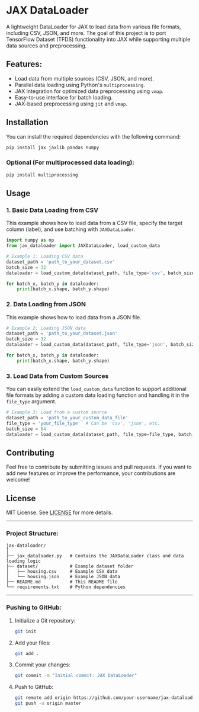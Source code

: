 # JAX DataLoader

A lightweight DataLoader for JAX to load data from various file formats, including CSV, JSON, and more. The goal of this project is to port TensorFlow Dataset (TFDS) functionality into JAX while supporting multiple data sources and preprocessing.

## Features:
- Load data from multiple sources (CSV, JSON, and more).
- Parallel data loading using Python's `multiprocessing`.
- JAX integration for optimized data preprocessing using `vmap`.
- Easy-to-use interface for batch loading.
- JAX-based preprocessing using `jit` and `vmap`.

## Installation

You can install the required dependencies with the following command:

```bash
pip install jax jaxlib pandas numpy
```

### Optional (For multiprocessed data loading):
```bash
pip install multiprocessing
```

## Usage

### 1. **Basic Data Loading from CSV**

This example shows how to load data from a CSV file, specify the target column (label), and use batching with `JAXDataLoader`.

```python
import numpy as np
from jax_dataloader import JAXDataLoader, load_custom_data

# Example 1: Loading CSV data
dataset_path = 'path_to_your_dataset.csv'
batch_size = 32
dataloader = load_custom_data(dataset_path, file_type='csv', batch_size=batch_size, target_column='median_house_value')

for batch_x, batch_y in dataloader:
    print(batch_x.shape, batch_y.shape)
```

### 2. **Data Loading from JSON**

This example shows how to load data from a JSON file.

```python
# Example 2: Loading JSON data
dataset_path = 'path_to_your_dataset.json'
batch_size = 32
dataloader = load_custom_data(dataset_path, file_type='json', batch_size=batch_size, target_column='median_house_value')

for batch_x, batch_y in dataloader:
    print(batch_x.shape, batch_y.shape)
```

### 3. **Load Data from Custom Sources**

You can easily extend the `load_custom_data` function to support additional file formats by adding a custom data loading function and handling it in the `file_type` argument.

```python
# Example 3: Load from a custom source
dataset_path = 'path_to_your_custom_data_file'
file_type = 'your_file_type'  # Can be 'csv', 'json', etc.
batch_size = 64
dataloader = load_custom_data(dataset_path, file_type=file_type, batch_size=batch_size, target_column='your_target_column')
```


## Contributing

Feel free to contribute by submitting issues and pull requests. If you want to add new features or improve the performance, your contributions are welcome!

## License

MIT License. See [LICENSE](LICENSE) for more details.

---

### **Project Structure**:

```
jax-dataloader/
│
├── jax_dataloader.py   # Contains the JAXDataLoader class and data loading logic
├── dataset/            # Example dataset folder
│   ├── housing.csv     # Example CSV data
│   └── housing.json    # Example JSON data
├── README.md           # This README file
└── requirements.txt    # Python dependencies
```

---

### **Pushing to GitHub**:
1. Initialize a Git repository:
    ```bash
    git init
    ```

2. Add your files:
    ```bash
    git add .
    ```

3. Commit your changes:
    ```bash
    git commit -m "Initial commit: JAX DataLoader"
    ```

4. Push to GitHub:
    ```bash
    git remote add origin https://github.com/your-username/jax-dataloader.git
    git push -u origin master
    ```
